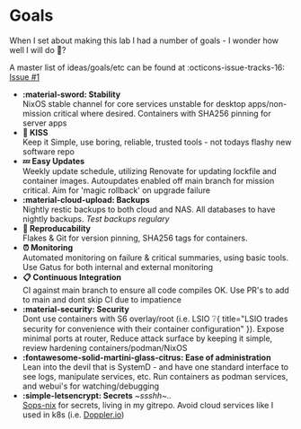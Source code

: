 # Goals

When I set about making this lab I had a number of goals - I wonder how well I will do :thinking:?

A master list of ideas/goals/etc can be found at :octicons-issue-tracks-16: [Issue #1](https://github.com/truxnell/nix-config/issues/1)

<div class="grid cards" markdown>

- __:material-sword: Stability__ <br>NixOS stable channel for core services unstable for desktop apps/non-mission critical where desired. Containers with SHA256 pinning for server apps
- __:kiss: KISS__<br>Keep it Simple, use boring, reliable, trusted tools - not todays flashy new software repo
- __:zzz: Easy Updates__<br>Weekly update schedule, utilizing Renovate for updating lockfile and container images.  Autoupdates enabled off main branch for mission critical. Aim for 'magic rollback' on upgrade failure
- __:material-cloud-upload: Backups__<br>Nightly restic backups to both cloud and NAS. All databases to have nightly backups. _Test backups regulary_
- __:repeat: Reproducability__<br>Flakes & Git for version pinning, SHA256 tags for containers.
- __:alarm_clock: Monitoring__<br>Automated monitoring on failure & critical summaries, using basic tools. Use Gatus for both internal and external monitoring
- __:clipboard: Continuous Integration__<br>CI against main branch to ensure all code compiles OK. Use PR's to add to main and dont skip CI due to impatience
- __:material-security: Security__<br>Dont use containers with S6 overlay/root (i.e. LSIO :grey_question:{ title="LSIO trades security for convenience with their container configuration" }). Expose minimal ports at router, Reduce attack surface by keeping it simple, review hardening containers/podman/NixOS
- __:fontawesome-solid-martini-glass-citrus: Ease of administration__<br>Lean into the devil that is SystemD - and have one standard interface to see logs, manipulate services, etc. Run containers as podman services, and webui's for watching/debugging
- __:simple-letsencrypt: Secrets__ _~ssshh~.._<br>[Sops-nix](https://github.com/Mic92/sops-nix) for secrets, living in my gitrepo. Avoid cloud services like I used in k8s (i.e. [Doppler.io](https://doppler.io))
</div>
